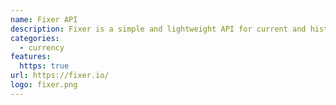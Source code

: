 ```yaml
---
name: Fixer API
description: Fixer is a simple and lightweight API for current and historical foreign exchange (forex) rates.
categories:
  - currency
features:
  https: true
url: https://fixer.io/
logo: fixer.png
---
```


